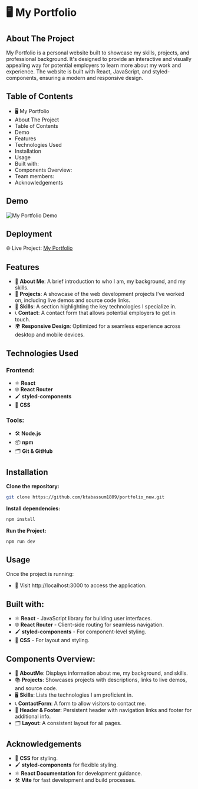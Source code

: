 # 🖥️ My Portfolio

## About The Project  
My Portfolio is a personal website built to showcase my skills, projects, and professional background. It's designed to provide an interactive and visually appealing way for potential  employers to learn more about my work and experience. The website is built with React, JavaScript, and styled-components, ensuring a modern and responsive design.

## Table of Contents  
- 🖥️ My Portfolio  
- About The Project  
- Table of Contents  
- Demo  
- Features  
- Technologies Used  
- Installation  
- Usage  
- Built with:  
- Components Overview:  
- Team members:  
- Acknowledgements  

## Demo  
 
![My Portfolio Demo](/new_portfolio/public/Portfolio.png)

## Deployment

🌐 Live Project: [My Portfolio](https://portfolio-new-gh6v.onrender.com/)

## Features

- 📜 **About Me**: A brief introduction to who I am, my background, and my skills.
- 💼 **Projects**: A showcase of the web development projects I’ve worked on, including live demos and source code links.
- 📑 **Skills**: A section highlighting the key technologies I specialize in.
- 📞 **Contact**: A contact form that allows potential employers to get in touch.
- 🌍 **Responsive Design**: Optimized for a seamless experience across desktop and mobile devices.

## Technologies Used  
### Frontend:  
- ⚛️ **React**  
- 🌐 **React Router**  
- 🖌️ **styled-components**  
- 🎨 **CSS**  

### Tools:  
- 🛠️ **Node.js**  
- 📦 **npm**  
- 🗂️ **Git & GitHub**

## Installation  
**Clone the repository:**
```bash
git clone https://github.com/ktabassum1809/portfolio_new.git
```



**Install dependencies:**
```bash
npm install
```

**Run the Project:**
```bash
npm run dev
```

## Usage
Once the project is running:
- 🎯 Visit http://localhost:3000 to access the application.  

## Built with:
- ⚛️ **React** - JavaScript library for building user interfaces.
- 🌐 **React Router** - Client-side routing for seamless navigation.
- 🖌️ **styled-components** - For component-level styling.
- 🎨 **CSS** - For layout and styling.

## Components Overview:
- 📝 **AboutMe**: Displays information about me, my background, and skills.
- 📚 **Projects**: Showcases projects with descriptions, links to live demos, and source code.
- 🖥️ **Skills**: Lists the technologies I am proficient in.
- 📞 **ContactForm**: A form to allow visitors to contact me.
- 🧭 **Header & Footer**: Persistent header with navigation links and footer for additional info.
- 🗂️ **Layout**: A consistent layout for all pages.


## Acknowledgements
- 🎨 **CSS** for styling.
- 🖌️ **styled-components** for flexible styling.
- ⚛️ **React Documentation** for development guidance.
- 🛠️ **Vite** for fast development and build processes.
